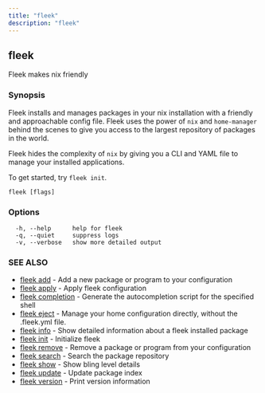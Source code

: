 ```yaml
---
title: "fleek"
description: "fleek"
---
```

## fleek

Fleek makes nix friendly

### Synopsis

Fleek installs and manages packages in your nix installation with a friendly and approachable config file.
Fleek uses the power of `nix` and `home-manager` behind the scenes to give you access to the largest repository of packages in the world.

Fleek hides the complexity of `nix` by giving you a CLI and YAML file to manage your installed applications.

To get started, try `fleek init`.

```shell
fleek [flags]
```

### Options

```shell
  -h, --help      help for fleek
  -q, --quiet     suppress logs
  -v, --verbose   show more detailed output
```

### SEE ALSO

* [fleek add](/docs/cli/fleek_add/)  - Add a new package or program to your configuration
* [fleek apply](/docs/cli/fleek_apply/)  - Apply fleek configuration
* [fleek completion](/docs/cli/fleek_completion/)  - Generate the autocompletion script for the specified shell
* [fleek eject](/docs/cli/fleek_eject/)  - Manage your home configuration directly, without the .fleek.yml file.
* [fleek info](/docs/cli/fleek_info/)  - Show detailed information about a fleek installed package
* [fleek init](/docs/cli/fleek_init/)  - Initialize fleek
* [fleek remove](/docs/cli/fleek_remove/)  - Remove a package or program from your configuration
* [fleek search](/docs/cli/fleek_search/)  - Search the package repository
* [fleek show](/docs/cli/fleek_show/)  - Show bling level details
* [fleek update](/docs/cli/fleek_update/)  - Update package index
* [fleek version](/docs/cli/fleek_version/)  - Print version information
